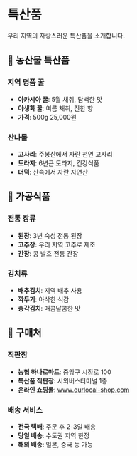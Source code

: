 # 특산품

우리 지역의 자랑스러운 특산품을 소개합니다.

## 🍯 농산물 특산품

### 지역 명품 꿀
- **아카시아 꿀**: 5월 채취, 담백한 맛
- **야생화 꿀**: 여름 채취, 진한 향
- **가격**: 500g 25,000원

### 산나물
- **고사리**: 주봉산에서 자란 천연 고사리
- **도라지**: 6년근 도라지, 건강식품
- **더덕**: 산속에서 자란 자연산

## 🧀 가공식품

### 전통 장류
- **된장**: 3년 숙성 전통 된장
- **고추장**: 우리 지역 고추로 제조
- **간장**: 콩 발효 전통 간장

### 김치류
- **배추김치**: 지역 배추 사용
- **깍두기**: 아삭한 식감
- **총각김치**: 매콤달콤한 맛

## 🛒 구매처

### 직판장
- **농협 하나로마트**: 중앙구 시장로 100
- **특산품 직판장**: 시외버스터미널 1층
- **온라인 쇼핑몰**: www.ourlocal-shop.com

### 배송 서비스
- **전국 택배**: 주문 후 2-3일 배송
- **당일 배송**: 수도권 지역 한정
- **해외 배송**: 일본, 중국 등 가능 
